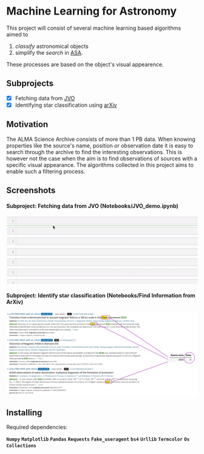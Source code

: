 # Machine Learning for Astronomy
This project will consist of several machine learning based algorithms aimed to
1. *classify* astronomical objects
1. simplify the *search* in [ASA](https://almascience.nrao.edu/asax/).

These processes are based on the object's visual appearence.

## Subprojects
- [x] Fetching data from [JVO](https://jvo.nao.ac.jp/portal/alma/archive.do)
- [x] Identifying star classification using [arXiv](https://arxiv.org/)

## Motivation
The ALMA Science Archive consists of more than 1 PB data. When knowing properties like the source's name, position or observation date it is easy to search through the archive to find the interesting observations. This is however not the case when the aim is to find observations of sources with a specific visual appearance. The algorithms collected in this project aims to enable such a filtering process.


## Screenshots
#### Subproject: Fetching data from JVO (Notebooks/JVO_demo.ipynb)

<img src= "Images/JVO.gif">

#### Subproject: Identify star classification (Notebooks/Find Information from ArXiv)

<img src= "Images/arxiv_demo.jpg">

## Installing
Required dependencies:

**`Numpy`**
**`Matplotlib`**
**`Pandas`**
**`Requests`**
**`Fake_useragent`**
**`bs4`**
**`Urllib`**
**`Termcolor`**
**`Os`**
**`Collections`**

